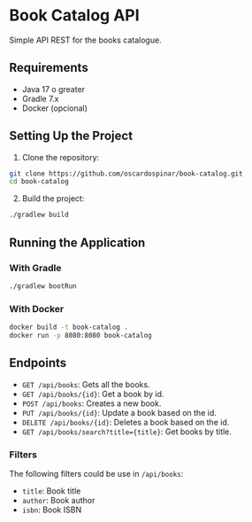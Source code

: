 # Book Catalog API

Simple API REST for the books catalogue.

## Requirements

- Java 17 o greater
- Gradle 7.x
- Docker (opcional)

## Setting Up the Project

1. Clone the repository:
```bash
git clone https://github.com/oscardospinar/book-catalog.git
cd book-catalog
```

2. Build the project:
```bash
./gradlew build
```

## Running the Application
### With Gradle
```bash
./gradlew bootRun
``` 
### With Docker
```bash
docker build -t book-catalog .
docker run -p 8080:8080 book-catalog
```
## Endpoints
- `GET /api/books`: Gets all the books.
- `GET /api/books/{id}`: Get a book by id.
- `POST /api/books`: Creates a new book.
- `PUT /api/books/{id}`: Update a book based on the id.
- `DELETE /api/books/{id}`: Deletes a book based on the id.
- `GET /api/books/search?title={title}`: Get books by title.


### Filters
The following filters could be use in `/api/books`:
 * `title`: Book title
 * `author`: Book author
 * `isbn`: Book ISBN
